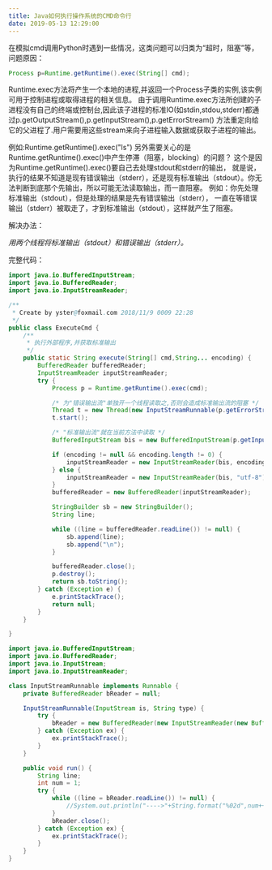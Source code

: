 ```yaml
---
title: Java如何执行操作系统的CMD命令行
date: 2019-05-13 12:29:00
---
```

在模拟cmd调用Python时遇到一些情况，这类问题可以归类为“超时，阻塞”等，问题原因：

```java
Process p=Runtime.getRuntime().exec(String[] cmd);
```

Runtime.exec方法将产生一个本地的进程,并返回一个Process子类的实例,该实例可用于控制进程或取得进程的相关信息。 由于调用Runtime.exec方法所创建的子进程没有自己的终端或控制台,因此该子进程的标准IO(如stdin,stdou,stderr)都通过p.getOutputStream(),p.getInputStream(),p.getErrorStream() 方法重定向给它的父进程了.用户需要用这些stream来向子进程输入数据或获取子进程的输出。

例如:Runtime.getRuntime().exec("ls") 另外需要关心的是Runtime.getRuntime().exec()中产生停滞（阻塞，blocking）的问题？ 这个是因为Runtime.getRuntime().exec()要自己去处理stdout和stderr的输出， 就是说，执行的结果不知道是现有错误输出（stderr），还是现有标准输出（stdout）。你无法判断到底那个先输出，所以可能无法读取输出，而一直阻塞。 例如：你先处理标准输出（stdout），但是处理的结果是先有错误输出（stderr）， 一直在等错误输出（stderr）被取走了，才到标准输出（stdout），这样就产生了阻塞。

解决办法：

*用两个线程将标准输出（stdout）和错误输出（stderr）。*

完整代码：

```java
import java.io.BufferedInputStream;
import java.io.BufferedReader;
import java.io.InputStreamReader;

/**
 * Create by yster@foxmail.com 2018/11/9 0009 22:28
 */
public class ExecuteCmd {
    /**
     * 执行外部程序,并获取标准输出
     */
    public static String execute(String[] cmd,String... encoding) {
        BufferedReader bufferedReader;
        InputStreamReader inputStreamReader;
        try {
            Process p = Runtime.getRuntime().exec(cmd);

            /* 为"错误输出流"单独开一个线程读取之,否则会造成标准输出流的阻塞 */
            Thread t = new Thread(new InputStreamRunnable(p.getErrorStream(), "ErrorStream"));
            t.start();

            /* "标准输出流"就在当前方法中读取 */
            BufferedInputStream bis = new BufferedInputStream(p.getInputStream());

            if (encoding != null && encoding.length != 0) {
                inputStreamReader = new InputStreamReader(bis, encoding[0]);// 设置编码方式
            } else {
                inputStreamReader = new InputStreamReader(bis, "utf-8");
            }
            bufferedReader = new BufferedReader(inputStreamReader);

            StringBuilder sb = new StringBuilder();
            String line;

            while ((line = bufferedReader.readLine()) != null) {
                sb.append(line);
                sb.append("\n");
            }

            bufferedReader.close();
            p.destroy();
            return sb.toString();
        } catch (Exception e) {
            e.printStackTrace();
            return null;
        }
    }

}
```

```java
import java.io.BufferedInputStream;
import java.io.BufferedReader;
import java.io.InputStream;
import java.io.InputStreamReader;

class InputStreamRunnable implements Runnable {
    private BufferedReader bReader = null;

    InputStreamRunnable(InputStream is, String type) {
        try {
            bReader = new BufferedReader(new InputStreamReader(new BufferedInputStream(is), "UTF-8"));
        } catch (Exception ex) {
            ex.printStackTrace();
        }
    }

    public void run() {
        String line;
        int num = 1;
        try {
            while ((line = bReader.readLine()) != null) {
                //System.out.println("---->"+String.format("%02d",num++)+" "+line);
            }
            bReader.close();
        } catch (Exception ex) {
            ex.printStackTrace();
        }
    }
}
```